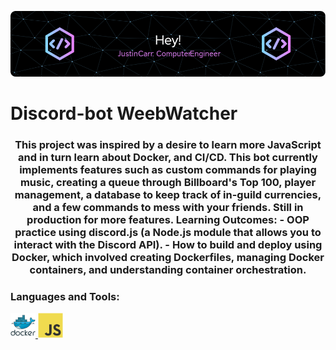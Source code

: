 ![Header](https://github.com/justincarr010101/justincarr010101/blob/main/content/github-header-image.png)

<h1 align="ceter"> Discord-bot WeebWatcher</h1>

<h3 align="center"> This project was inspired by a desire to learn more JavaScript and in turn learn about Docker, and CI/CD. This bot currently implements features such as custom commands for playing music, creating a queue through Billboard's Top 100, player management, a database to keep track of in-guild currencies, and a few commands to mess with your friends. Still in production for more features.
Learning Outcomes:
  - OOP practice using discord.js (a Node.js module that allows you to interact with the Discord API).
  - How to build and deploy using Docker, which involved creating Dockerfiles, managing Docker containers, and understanding container     
    orchestration.

<h3 align="left">Languages and Tools:</h3>
<p align="left"> <a href="https://www.docker.com/" target="_blank" rel="noreferrer"> <img src="https://raw.githubusercontent.com/devicons/devicon/master/icons/docker/docker-original-wordmark.svg" alt="docker" width="40" height="40"/> </a> <a href="https://developer.mozilla.org/en-US/docs/Web/JavaScript" target="_blank" rel="noreferrer"> <img src="https://raw.githubusercontent.com/devicons/devicon/master/icons/javascript/javascript-original.svg" alt="javascript" width="40" height="40"/> </a> <a


